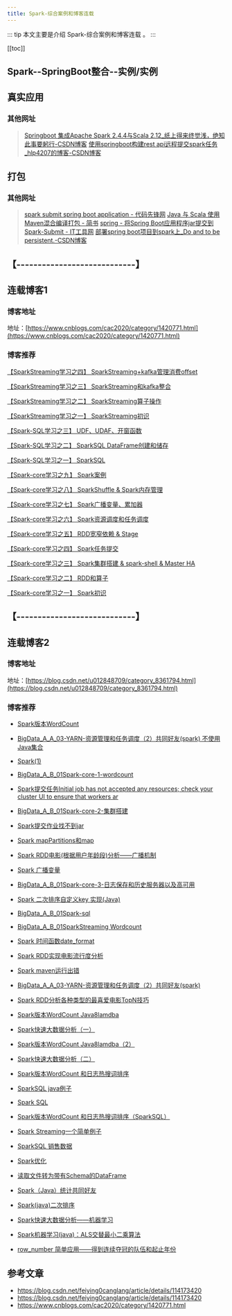 ```yaml
---
title: Spark-综合案例和博客连载
---
```


::: tip
本文主要是介绍 Spark-综合案例和博客连载 。
:::

[[toc]]

## Spark--SpringBoot整合--实例/实例

## 真实应用

### **其他网址**

> [Springboot 集成Apache Spark 2.4.4与Scala 2.12_纸上得来终觉浅，绝知此事要躬行-CSDN博客](https://blog.csdn.net/boonya/article/details/108367451)
> [使用springboot构建rest api远程提交spark任务_hlp4207的博客-CSDN博客](https://blog.csdn.net/hlp4207/article/details/100831384)

## 打包

### **其他网址**

> [spark submit spring boot application - 代码先锋网](https://www.codeleading.com/article/676389764/)
> [Java 与 Scala 使用Maven混合编译打包 - 简书](https://www.jianshu.com/p/c2f4f14200b1)
> [spring - 将Spring Boot应用程序jar提交到Spark-Submit - IT工具网](https://www.coder.work/article/6739739)
> [部署spring boot项目到spark上_Do and to be persistent.-CSDN博客](https://blog.csdn.net/u011054678/article/details/79075881)

## 【----------------------------】

## 连载博客1

### 博客地址
地址：[https://www.cnblogs.com/cac2020/category/1420771.html](https://www.cnblogs.com/cac2020/category/1420771.html)


### 博客推荐
[【SparkStreaming学习之四】 SparkStreaming+kafka管理消费offset](https://www.cnblogs.com/cac2020/p/10772424.html)

[【SparkStreaming学习之三】 SparkStreaming和kafka整合](https://www.cnblogs.com/cac2020/p/10763483.html)

[【SparkStreaming学习之二】 SparkStreaming算子操作](https://www.cnblogs.com/cac2020/p/10750477.html)

[【SparkStreaming学习之一】 SparkStreaming初识](https://www.cnblogs.com/cac2020/p/10728160.html)

[【Spark-SQL学习之三】 UDF、UDAF、开窗函数](https://www.cnblogs.com/cac2020/p/10717909.html)

[【Spark-SQL学习之二】 SparkSQL DataFrame创建和储存](https://www.cnblogs.com/cac2020/p/10717889.html)

[【Spark-SQL学习之一】 SparkSQL](https://www.cnblogs.com/cac2020/p/10689809.html)

[【Spark-core学习之九】 Spark案例](https://www.cnblogs.com/cac2020/p/10684754.html)

[【Spark-core学习之八】 SparkShuffle & Spark内存管理](https://www.cnblogs.com/cac2020/p/10681662.html)

[【Spark-core学习之七】 Spark广播变量、累加器](https://www.cnblogs.com/cac2020/p/10677263.html)

[【Spark-core学习之六】 Spark资源调度和任务调度](https://www.cnblogs.com/cac2020/p/10666143.html)

[【Spark-core学习之五】 RDD宽窄依赖 & Stage](https://www.cnblogs.com/cac2020/p/10656038.html)

[【Spark-core学习之四】 Spark任务提交](https://www.cnblogs.com/cac2020/p/10649732.html)

[【Spark-core学习之三】 Spark集群搭建 & spark-shell & Master HA](https://www.cnblogs.com/cac2020/p/10644313.html)

[【Spark-core学习之二】 RDD和算子](https://www.cnblogs.com/cac2020/p/10637310.html)


[【Spark-core学习之一】 Spark初识](https://www.cnblogs.com/cac2020/p/10634425.html)



## 【----------------------------】

## 连载博客2

### 博客地址
地址：[https://blog.csdn.net/u012848709/category_8361794.html](https://blog.csdn.net/u012848709/category_8361794.html)


### 博客推荐

- [Spark版本WordCount](https://blog.csdn.net/u012848709/article/details/84105498)

- [BigData_A_A_03-YARN-资源管理和任务调度（2）共同好友(spark) 不使用Java集合](https://blog.csdn.net/u012848709/article/details/85240803)

- [Spark(1)](https://blog.csdn.net/u012848709/article/details/85348152)

- [BigData_A_B_01Spark-core-1-wordcount](https://blog.csdn.net/u012848709/article/details/85419324)

- [Spark提交任务Initial job has not accepted any resources; check your cluster UI to ensure that workers ar](https://blog.csdn.net/u012848709/article/details/85425249)

- [BigData_A_B_01Spark-core-2-集群搭建](https://blog.csdn.net/u012848709/article/details/85452313)

- [Spark提交作业找不到jar](https://blog.csdn.net/u012848709/article/details/85462762)

- [Spark mapPartitions和map](https://blog.csdn.net/u012848709/article/details/85463752)

- [Spark RDD电影(根据用户年龄段)分析——广播机制](https://blog.csdn.net/u012848709/article/details/85808333)
  
- [Spark 广播变量](https://blog.csdn.net/u012848709/article/details/85809988)

- [BigData_A_B_01Spark-core-3-日志保存和历史服务器以及高可用](https://blog.csdn.net/u012848709/article/details/85486282)

- [Spark 二次排序自定义key 实现(Java)](https://blog.csdn.net/u012848709/article/details/85853938)

- [BigData_A_B_01Spark-sql](https://blog.csdn.net/u012848709/article/details/85498787)

- [BigData_A_B_01SparkStreaming Wordcount](https://blog.csdn.net/u012848709/article/details/85527880)

- [Spark 时间函数date_format](https://blog.csdn.net/u012848709/article/details/85867768)

- [Spark RDD实现电影流行度分析](https://blog.csdn.net/u012848709/article/details/85647697)

- [Spark maven运行出错](https://blog.csdn.net/u012848709/article/details/86826741)

- [BigData_A_A_03-YARN-资源管理和任务调度（2）共同好友(spark)](https://blog.csdn.net/u012848709/article/details/85238996)

- [Spark RDD分析各种类型的最喜爱电影TopN技巧](https://blog.csdn.net/u012848709/article/details/85721899)

- [Spark版本WordCount Java8lamdba](https://blog.csdn.net/u012848709/article/details/84110643)

- [Spark快速大数据分析（一）](https://blog.csdn.net/u012848709/article/details/84134342)

- [Spark版本WordCount Java8lamdba（2）](https://blog.csdn.net/u012848709/article/details/84139394)

- [Spark快速大数据分析（二）](https://blog.csdn.net/u012848709/article/details/84147136)

- [Spark版本WordCount 和日志热搜词排序](https://blog.csdn.net/u012848709/article/details/84331394)

- [SparkSQL java例子](https://blog.csdn.net/u012848709/article/details/84349907)

- [Spark SQL](https://blog.csdn.net/u012848709/article/details/84195058)

- [Spark版本WordCount 和日志热搜词排序（SparkSQL）](https://blog.csdn.net/u012848709/article/details/84452254)

- [Spark Streaming一个简单例子](https://blog.csdn.net/u012848709/article/details/84391157)

- [SparkSQL 销售数据](https://blog.csdn.net/u012848709/article/details/84478399)

- [Spark优化](https://blog.csdn.net/u012848709/article/details/84784639)

- [读取文件转为带有Schema的DataFrame](https://blog.csdn.net/u012848709/article/details/84559025)

- [Spark（Java）统计共同好友](https://blog.csdn.net/u012848709/article/details/84578139)

- [Spark(java)二次排序](https://blog.csdn.net/u012848709/article/details/84585543)

- [Spark快速大数据分析——机器学习](https://blog.csdn.net/u012848709/article/details/84841909)

- [Spark机器学习(java)：ALS交替最小二乘算法](https://blog.csdn.net/u012848709/article/details/84843727)

- [row_number 简单应用——得到连续夺冠的队伍和起止年份](https://blog.csdn.net/u012848709/article/details/86944554)

  

## 参考文章
* https://blog.csdn.net/feiying0canglang/article/details/114173420
* https://blog.csdn.net/feiying0canglang/article/details/114173420
* https://www.cnblogs.com/cac2020/category/1420771.html